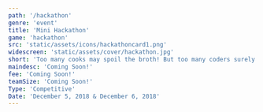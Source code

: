 ```yaml
---
path: '/hackathon'
genre: 'event'
title: 'Mini Hackathon'
game: 'hackathon'
src: 'static/assets/icons/hackathoncard1.png'
widescreen: 'static/assets/cover/hackathon.jpg'
short: 'Too many cooks may spoil the broth! But too many coders surely can develop awesomeness! Get ready to bring in your best team and code your way to win! Face this challenge and drive your team to success!'
maindesc: 'Coming Soon!'
fee: 'Coming Soon!'
teamSize: 'Coming Soon!'
Type: 'Competitive'
Date: 'December 5, 2018 & December 6, 2018' 
---
```


